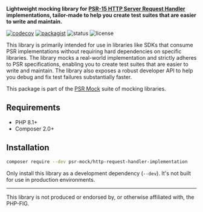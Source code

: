 **Lightweight mocking library for [PSR-15 HTTP Server Request Handler](https://www.php-fig.org/psr/psr-15/) implementations, tailor-made to help you create test suites that are easier to write and maintain.**

[![codecov](https://img.shields.io/codecov/c/github/psr-mock/http-request-handler-implementation)](https://codecov.io/gh/psr-mock/http-request-handler-implementation) [![packagist](https://img.shields.io/packagist/dt/psr-mock/http-request-handler-implementation)](https://packagist.org/packages/psr-mock/http-request-handler-implementation) ![status](https://img.shields.io/github/checks-status/psr-mock/http-request-handler-implementation/1.x) ![license](https://img.shields.io/github/license/psr-mock/http-request-handler-implementation)

This library is primarily intended for use in libraries like SDKs that consume PSR implementations without requiring hard dependencies on specific libraries. The library mocks a real-world implementation and strictly adheres to PSR specifications, enabling you to create test suites that are easier to write and maintain. The library also exposes a robust developer API to help you debug and fix test failures substantially faster.

This package is part of the [PSR Mock](https://github.com/psr-mock) suite of mocking libraries.

## Requirements

-   PHP 8.1+
-   Composer 2.0+

## Installation

```bash
composer require --dev psr-mock/http-request-handler-implementation
```

Only install this library as a development dependency (`--dev`).
It's not built for use in production environments.

---

This library is not produced or endorsed by, or otherwise affiliated with, the PHP-FIG.
